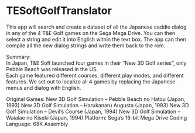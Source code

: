 # TESoftGolfTranslator
This app will search and create a dataset of all the Japanese caddie dialog in any of the 4 T&amp;E Golf games on the Sega Mega Drive.  You can then select a string and edit it into English within the text box.  The app can then compile all the new dialog strings and write them back to the rom.  

Summary:  
In Japan, T&E Soft launched four games in their “New 3D Golf series”, only Pebble Beach was released in the US.  
Each game featured different courses, different play modes, and different features.  We set out to localize all 4 games by replacing the Japanese menus and dialog with English.  

Original Games:
New 3D Golf Simulation – Pebble Beach no Hatou (Japan, 1993)
New 3D Golf Simulation – Harukanaru Augusta (Japan, 1993)
New 3D Golf Simulation – Devil’s Course (Japan, 1994)
New 3D Golf Simulation – Waialae no Kiseki (Japan, 1994)
Platform: Sega’s 16-bit Mega Drive
Coding Language: 68K Assembly

